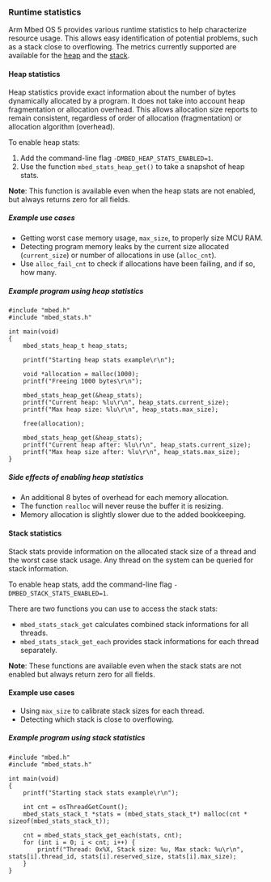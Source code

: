 ### Runtime statistics

Arm Mbed OS 5 provides various runtime statistics to help characterize resource usage. This allows easy identification of potential problems, such as a stack close to overflowing. The metrics currently supported are available for the [heap](#heap-statistics) and the [stack](#stack-statistics).

#### Heap statistics

Heap statistics provide exact information about the number of bytes dynamically allocated by a program. It does not take into account heap fragmentation or allocation overhead. This allows allocation size reports to remain consistent, regardless of order of allocation (fragmentation) or allocation algorithm (overhead).

To enable heap stats:

1. Add the command-line flag `-DMBED_HEAP_STATS_ENABLED=1`.
2. Use the function ``mbed_stats_heap_get()`` to take a snapshot of heap stats.

<span class="notes">**Note**: This function is available even when the heap stats are not enabled, but always returns zero for all fields.</span>

##### Example use cases

* Getting worst case memory usage, `max_size`, to properly size MCU RAM.
* Detecting program memory leaks by the current size allocated (`current_size`) or number of allocations in use (`alloc_cnt`).
* Use `alloc_fail_cnt` to check if allocations have been failing, and if so, how many.

##### Example program using heap statistics

```
#include "mbed.h"
#include "mbed_stats.h"

int main(void)
{
    mbed_stats_heap_t heap_stats;

    printf("Starting heap stats example\r\n");

    void *allocation = malloc(1000);
    printf("Freeing 1000 bytes\r\n");

    mbed_stats_heap_get(&heap_stats);
    printf("Current heap: %lu\r\n", heap_stats.current_size);
    printf("Max heap size: %lu\r\n", heap_stats.max_size);

    free(allocation);

    mbed_stats_heap_get(&heap_stats);
    printf("Current heap after: %lu\r\n", heap_stats.current_size);
    printf("Max heap size after: %lu\r\n", heap_stats.max_size);
}
```

##### Side effects of enabling heap statistics

* An additional 8 bytes of overhead for each memory allocation.
* The function `realloc` will never reuse the buffer it is resizing.
* Memory allocation is slightly slower due to the added bookkeeping.

#### Stack statistics

Stack stats provide information on the allocated stack size of a thread and the worst case stack usage. Any thread on the system can be queried for stack information.

To enable heap stats, add the command-line flag `-DMBED_STACK_STATS_ENABLED=1`.

There are two functions you can use to access the stack stats:

* `mbed_stats_stack_get` calculates combined stack informations for all threads.
* `mbed_stats_stack_get_each` provides stack informations for each thread separately.

<span class="notes">**Note**: These functions are available even when the stack stats are not enabled but always return zero for all fields.</span>

#### Example use cases

* Using `max_size` to calibrate stack sizes for each thread.
* Detecting which stack is close to overflowing.

##### Example program using stack statistics

```
#include "mbed.h"
#include "mbed_stats.h"

int main(void)
{
    printf("Starting stack stats example\r\n");

    int cnt = osThreadGetCount();
    mbed_stats_stack_t *stats = (mbed_stats_stack_t*) malloc(cnt * sizeof(mbed_stats_stack_t));

    cnt = mbed_stats_stack_get_each(stats, cnt);
    for (int i = 0; i < cnt; i++) {
        printf("Thread: 0x%X, Stack size: %u, Max stack: %u\r\n", stats[i].thread_id, stats[i].reserved_size, stats[i].max_size);
    }
}
```
